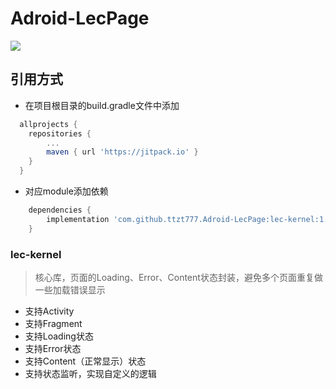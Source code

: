 # Adroid-LecPage
[![](https://jitpack.io/v/ttzt777/Adroid-LecPage.svg)](https://jitpack.io/#ttzt777/Adroid-LecPage)
## 引用方式
- 在项目根目录的build.gradle文件中添加
```groovy
  allprojects {
    repositories {
        ...
        maven { url 'https://jitpack.io' }
    }
  }
```
- 对应module添加依赖
```groovy
    dependencies {
        implementation 'com.github.ttzt777.Adroid-LecPage:lec-kernel:1.0.0'
    }
```
### **lec-kernel**
> 核心库，页面的Loading、Error、Content状态封装，避免多个页面重复做一些加载错误显示
- 支持Activity
- 支持Fragment
- 支持Loading状态
- 支持Error状态
- 支持Content（正常显示）状态
- 支持状态监听，实现自定义的逻辑
